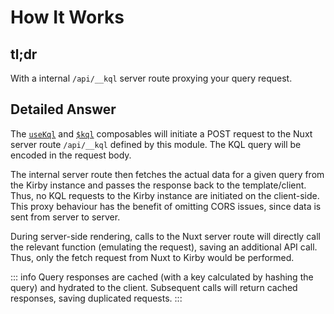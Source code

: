 # How It Works

## tl;dr

With a internal `/api/__kql` server route proxying your query request.

## Detailed Answer

The [`useKql`](/api/use-kql) and [`$kql`](/api/kql) composables will initiate a POST request to the Nuxt server route `/api/__kql` defined by this module. The KQL query will be encoded in the request body.

The internal server route then fetches the actual data for a given query from the Kirby instance and passes the response back to the template/client. Thus, no KQL requests to the Kirby instance are initiated on the client-side. This proxy behaviour has the benefit of omitting CORS issues, since data is sent from server to server.

During server-side rendering, calls to the Nuxt server route will directly call the relevant function (emulating the request), saving an additional API call. Thus, only the fetch request from Nuxt to Kirby would be performed.

::: info
Query responses are cached (with a key calculated by hashing the query) and hydrated to the client. Subsequent calls will return cached responses, saving duplicated requests.
:::

